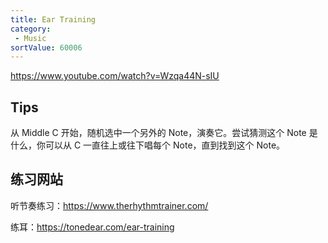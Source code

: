 ```yaml
---
title: Ear Training
category:
 - Music
sortValue: 60006
---
```


https://www.youtube.com/watch?v=Wzqa44N-sIU

## Tips

从 Middle C 开始，随机选中一个另外的 Note，演奏它。尝试猜测这个 Note 是什么，你可以从 C 一直往上或往下唱每个 Note，直到找到这个 Note。

## 练习网站

听节奏练习：https://www.therhythmtrainer.com/

练耳：https://tonedear.com/ear-training
